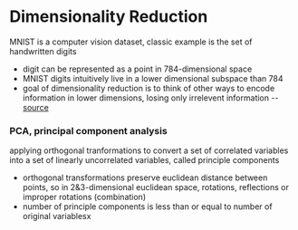 # Dimensionality Reduction
MNIST is a computer vision dataset, classic example is the set of handwritten digits
- digit can be represented as a point in 784-dimensional space
- MNIST digits intuitively live in a lower dimensional subspace than 784
- goal of dimensionality reduction is to think of other ways to encode information in lower dimensions, losing only irrelevent information -- [source](http://colah.github.io/posts/2014-10-Visualizing-MNIST/)

### PCA, principal component analysis
applying orthogonal tranformations to convert a set of correlated variables into a set of linearly uncorrelated variables, called principle components
- orthogonal transformations preserve euclidean distance between points, so in 2&3-dimensional euclidean space, rotations, reflections or improper rotations (combination)
- number of principle components is less than or equal to number of original variablesx
